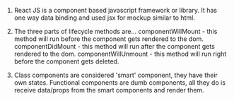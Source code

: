 1. React JS is a component based javascript framework or library. It has one way data binding and used jsx for mockup similar to html.

2. The three parts of lifecycle methods are...
componentWillMount - this method will run before the component gets rendered to the dom.
componentDidMount - this method will run after the component gets rendered to the dom.
componentWillUnmount - this method will run right before the component gets deleted.

3. Class components are considered 'smart' component, they have their own states. Functional components are dumb components, all they do is receive data/props from the smart components and render them.

